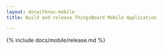 ```yaml
---
layout: docwithnav-mobile
title: Build and release ThingsBoard Mobile Application

---
```


{% include docs/mobile/release.md %}
